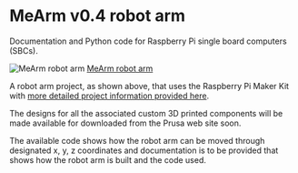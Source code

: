 # MeArm v0.4 robot arm
 Documentation and Python code for Raspberry Pi single board computers (SBCs).

![MeArm robot arm](https://onlinedevices.co.uk/display1911)   [MeArm robot arm](https://onlinedevices.co.uk/display1912)

A robot arm project, as shown above, that uses the Raspberry Pi Maker Kit with [more detailed project information provided here](https://onlinedevices.co.uk/RPi+Maker+Kit+-+MeArm+robot+arm+project).

The designs for all the associated custom 3D printed components will be made available for downloaded from the Prusa web site soon.

The available code shows how the robot arm can be moved through designated x, y, z coordinates and documentation is to be provided that shows how the robot arm is built and the code used. 

